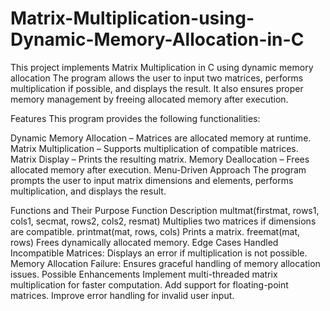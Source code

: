 # Matrix-Multiplication-using-Dynamic-Memory-Allocation-in-C
This project implements Matrix Multiplication in C using dynamic memory allocation
The program allows the user to input two matrices, performs multiplication if possible, and displays the result. It also ensures proper memory management by freeing allocated memory after execution.

Features
This program provides the following functionalities:

Dynamic Memory Allocation – Matrices are allocated memory at runtime.
Matrix Multiplication – Supports multiplication of compatible matrices.
Matrix Display – Prints the resulting matrix.
Memory Deallocation – Frees allocated memory after execution.
Menu-Driven Approach
The program prompts the user to input matrix dimensions and elements, performs multiplication, and displays the result.

Functions and Their Purpose
Function	Description
multmat(firstmat, rows1, cols1, secmat, rows2, cols2, resmat)	Multiplies two matrices if dimensions are compatible.
printmat(mat, rows, cols)	Prints a matrix.
freemat(mat, rows)	Frees dynamically allocated memory.
Edge Cases Handled
Incompatible Matrices: Displays an error if multiplication is not possible.
Memory Allocation Failure: Ensures graceful handling of memory allocation issues.
Possible Enhancements
Implement multi-threaded matrix multiplication for faster computation.
Add support for floating-point matrices.
Improve error handling for invalid user input.
